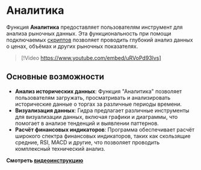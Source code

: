 # Аналитика

Функция **Аналитика** предоставляет пользователям инструмент для анализа рыночных данных. Эта функциональность при помощи подключаемых [скриптов](analytics/running_a_script.md) позволяет проводить глубокий анализ данных о ценах, объёмах и других рыночных показателях.

> [!Video https://www.youtube.com/embed/uRVoPd93lvs]

## Основные возможности

- **Анализ исторических данных**: Функция "Аналитика" позволяет пользователям загружать, просматривать и анализировать исторические данные о торгах за различные периоды времени.
- **Визуализация данных**: Гидра предлагает различные инструменты для визуализации данных, включая графики и диаграммы, что помогает в анализе тенденций и выявлении паттернов.
- **Расчёт финансовых индикаторов**: Программа обеспечивает расчёт широкого спектра финансовых индикаторов, таких как скользящие средние, RSI, MACD и другие, что позволяет проводить комплексный технический анализ.

**Смотреть [видеоинструкцию](videos/analytics.md)**
